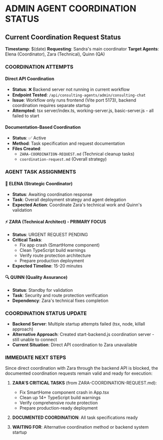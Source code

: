 # ADMIN AGENT COORDINATION STATUS

## Current Coordination Request Status

**Timestamp**: $(date)
**Requesting**: Sandra's main coordinator
**Target Agents**: Elena (Coordinator), Zara (Technical), Quinn (QA)

### COORDINATION ATTEMPTS

#### Direct API Coordination
- **Status**: ❌ Backend server not running in current workflow
- **Endpoint Tested**: `/api/consulting-agents/admin/consulting-chat`
- **Issue**: Workflow only runs frontend (Vite port 5173), backend coordination requires separate startup
- **Attempted**: tsx server/index.ts, working-server.js, basic-server.js - all failed to start

#### Documentation-Based Coordination  
- **Status**: ✅ Active
- **Method**: Task specification and request documentation
- **Files Created**: 
  - `ZARA-COORDINATION-REQUEST.md` (Technical cleanup tasks)
  - `coordination-request.md` (Overall strategy)

### AGENT TASK ASSIGNMENTS

#### 🎯 ELENA (Strategic Coordinator)
- **Status**: Awaiting coordination response
- **Task**: Overall deployment strategy and agent delegation
- **Expected Action**: Coordinate Zara's technical work and Quinn's validation

#### ⚡ ZARA (Technical Architect) - PRIMARY FOCUS
- **Status**: URGENT REQUEST PENDING
- **Critical Tasks**: 
  - Fix app crash (SmartHome component)
  - Clean TypeScript build warnings  
  - Verify route protection architecture
  - Prepare production deployment
- **Expected Timeline**: 15-20 minutes

#### 🔍 QUINN (Quality Assurance)
- **Status**: Standby for validation
- **Task**: Security and route protection verification
- **Dependency**: Zara's technical fixes completion

### COORDINATION STATUS UPDATE
- **Backend Server**: Multiple startup attempts failed (tsx, node, killall approach)
- **Alternative Approach**: Created start-backend.js coordination server - still unable to connect
- **Current Situation**: Direct API coordination to Zara unavailable

### IMMEDIATE NEXT STEPS
Since direct coordination with Zara through the backend API is blocked, the documented coordination requests remain valid and ready for execution:

1. **ZARA'S CRITICAL TASKS** (from ZARA-COORDINATION-REQUEST.md):
   - Fix SmartHome component crash in App.tsx
   - Clean up 14+ TypeScript build warnings
   - Verify comprehensive route protection
   - Prepare production-ready deployment

2. **DOCUMENTED COORDINATION**: All task specifications ready
3. **WAITING FOR**: Alternative coordination method or backend system startup